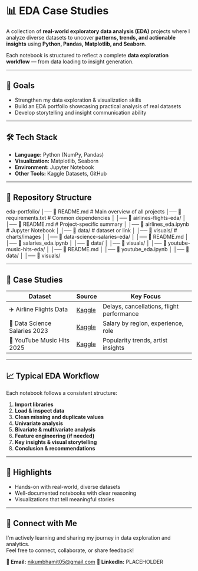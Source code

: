 # 📊 EDA Case Studies

A collection of **real-world exploratory data analysis (EDA)** projects where I analyze diverse datasets to uncover **patterns, trends, and actionable insights** using **Python, Pandas, Matplotlib, and Seaborn**.

Each notebook is structured to reflect a complete **data exploration workflow** — from data loading to insight generation.

---

## 🧠 Goals
- Strengthen my data exploration & visualization skills  
- Build an EDA portfolio showcasing practical analysis of real datasets  
- Develop storytelling and insight communication ability  

---

## 🛠️ Tech Stack
- **Language:** Python (NumPy, Pandas)
- **Visualization:** Matplotlib, Seaborn
- **Environment:** Jupyter Notebook
- **Other Tools:** Kaggle Datasets, GitHub

---

## 📂 Repository Structure

eda-portfolio/
│── 📄 README.md                  # Main overview of all projects
│── 📄 requirements.txt           # Common dependencies
│
│── 📁 airlines-flights-eda/
│   │── 📄 README.md              # Project-specific summary
│   │── 📄 airlines_eda.ipynb     # Jupyter Notebook
│   │── 📁 data/                  # dataset or link
│   │── 📁 visuals/               # charts/images
│
│── 📁 data-science-salaries-eda/
│   │── 📄 README.md
│   │── 📄 salaries_eda.ipynb
│   │── 📁 data/
│   │── 📁 visuals/
│
│── 📁 youtube-music-hits-eda/
│   │── 📄 README.md
│   │── 📄 youtube_eda.ipynb
│   │── 📁 data/
│   │── 📁 visuals/


---

## 📘 Case Studies

| Dataset | Source | Key Focus |
|----------|---------|-----------|
| ✈️ Airline Flights Data | [Kaggle](https://www.kaggle.com/datasets/rohitgrewal/airlines-flights-data) | Delays, cancellations, flight performance |
| 💼 Data Science Salaries 2023 | [Kaggle](https://www.kaggle.com/datasets/arnabchaki/data-science-salaries-2023) | Salary by region, experience, role |
| 🎵 YouTube Music Hits 2025 | [Kaggle](https://www.kaggle.com/datasets/ayeshaimran123/top-youtube-music-hits-2025) | Popularity trends, artist insights |

---

## 📈 Typical EDA Workflow
Each notebook follows a consistent structure:
1. **Import libraries**
2. **Load & inspect data**
3. **Clean missing and duplicate values**
4. **Univariate analysis**
5. **Bivariate & multivariate analysis**
6. **Feature engineering (if needed)**
7. **Key insights & visual storytelling**
8. **Conclusion & recommendations**

---

## 🌟 Highlights
- Hands-on with real-world, diverse datasets  
- Well-documented notebooks with clear reasoning  
- Visualizations that tell meaningful stories  

---

## 🤝 Connect with Me
I'm actively learning and sharing my journey in data exploration and analytics.  
Feel free to connect, collaborate, or share feedback!

**📧 Email:** nikumbhamit05@gmail.com 
**🔗 LinkedIn:** PLACEHOLDER
